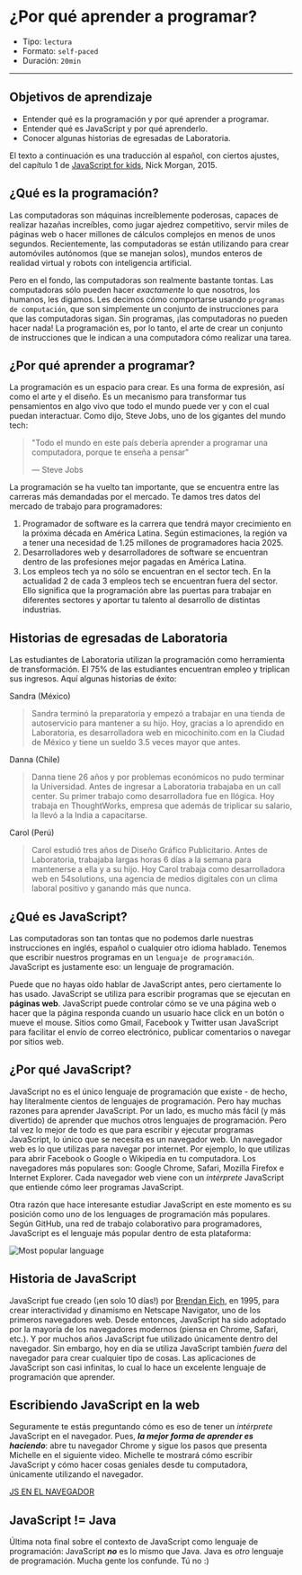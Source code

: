 # ¿Por qué aprender a programar?

- Tipo: `lectura`
- Formato: `self-paced`
- Duración: `20min`

***

## Objetivos de aprendizaje

- Entender qué es la programación y por qué aprender a programar.
- Entender qué es JavaScript y por qué aprenderlo.
- Conocer algunas historias de egresadas de Laboratoria.

El texto a continuación es una traducción al español, con ciertos ajustes, del
capítulo 1 de [JavaScript for kids](http://pepa.holla.cz/wp-content/uploads/2015/11/JavaScript-for-Kids.pdf),
Nick Morgan, 2015.

## ¿Qué es la programación?

Las computadoras son máquinas increíblemente poderosas, capaces de realizar
hazañas increíbles, como jugar ajedrez competitivo, servir miles de páginas web
o hacer millones de cálculos complejos en menos de unos segundos. Recientemente,
las computadoras se están utilizando para crear automóviles autónomos (que se
manejan solos), mundos enteros de realidad virtual y robots con inteligencia
artificial.

Pero en el fondo, las computadoras son realmente bastante tontas. Las
computadoras sólo pueden hacer _exactamente_ lo que nosotros, los humanos, les
digamos. Les decimos cómo comportarse usando `programas de computación`, que son
simplemente un conjunto de instrucciones para que las computadoras sigan. Sin
programas, ¡las computadoras no pueden hacer nada! La programación es, por lo
tanto, el arte de crear un conjunto de instrucciones que le indican a una
computadora cómo realizar una tarea.

## ¿Por qué aprender a programar?

La programación es un espacio para crear. Es una forma de expresión, así como el
arte y el diseño. Es un mecanismo para transformar tus pensamientos en algo vivo
que todo el mundo puede ver y con el cual puedan interactuar. Como dijo, Steve
Jobs, uno de los gigantes del mundo tech:

> "Todo el mundo en este país debería aprender a programar una computadora,
> porque te enseña a pensar"
>
> — Steve Jobs

La programación se ha vuelto tan importante, que se encuentra entre las carreras
más demandadas por el mercado. Te damos tres datos del mercado de trabajo para
programadores:

1. Programador de software es la carrera que tendrá mayor crecimiento en la
   próxima década en América Latina. Según estimaciones, la región va a tener
   una necesidad de 1.25 millones de programadores hacia 2025.
2. Desarrolladores web y desarrolladores de software se encuentran dentro de las
   profesiones mejor pagadas en América Latina.
3. Los empleos tech ya no sólo se encuentran en el sector tech. En la actualidad
   2 de cada 3 empleos tech se encuentran fuera del sector. Ello significa que
   la programación abre las puertas para trabajar en diferentes sectores y
   aportar tu talento al desarrollo de distintas industrias.

## Historias de egresadas de Laboratoria

Las estudiantes de Laboratoria utilizan la programación como herramienta de
transformación. El 75% de las estudiantes encuentran empleo y triplican sus
ingresos. Aquí algunas historias de éxito:

Sandra (México)

> Sandra terminó la preparatoria y empezó a trabajar en una tienda de
> autoservicio para mantener a su hijo. Hoy, gracias a lo aprendido en
> Laboratoria, es desarrolladora web en micochinito.com en la Ciudad de México y
> tiene un sueldo 3.5 veces mayor que antes.

Danna (Chile)

> Danna tiene 26 años y por problemas económicos no pudo terminar la
> Universidad. Antes de ingresar a Laboratoria trabajaba en un call center. Su
> primer trabajo como desarrolladora fue en Ilógica. Hoy trabaja en
> ThoughtWorks, empresa que además de triplicar su salario, la llevó a la India
> a capacitarse.

Carol (Perú)

> Carol estudió tres años de Diseño Gráfico Publicitario. Antes de Laboratoria,
> trabajaba largas horas 6 días a la semana para mantenerse a ella y a su hijo.
> Hoy Carol trabaja como desarrolladora web en 54solutions, una agencia de
> medios digitales con un clima laboral positivo y ganando más que nunca.

## ¿Qué es JavaScript?

Las computadoras son tan tontas que no podemos darle nuestras instrucciones en
inglés, español o cualquier otro idioma hablado. Tenemos que escribir nuestros
programas en un `lenguaje de programación`. JavaScript es justamente eso: un
lenguaje de programación.

Puede que no hayas oído hablar de JavaScript antes, pero ciertamente lo has
usado. JavaScript se utiliza para escribir programas que se ejecutan en
**páginas web**. JavaScript puede controlar cómo se ve una página web o hacer
que la página responda cuando un usuario hace click en un botón o mueve el
mouse. Sitios como Gmail, Facebook y Twitter usan JavaScript para facilitar el
envío de correo electrónico, publicar comentarios o navegar por sitios web.

## ¿Por qué JavaScript?

JavaScript no es el único lenguaje de programación que existe - de hecho, hay
literalmente cientos de lenguajes de programación. Pero hay muchas razones para
aprender JavaScript. Por un lado, es mucho más fácil (y más divertido) de
aprender que muchos otros lenguajes de programación. Pero tal vez lo mejor de
todo es que para escribir y ejecutar programas JavaScript, lo único que se
necesita es un navegador web. Un navegador web es lo que utilizas para navegar
por internet. Por ejemplo, lo que utilizas para abrir Facebook o Google o
Wikipedia en tu computadora. Los navegadores más populares son: Google Chrome,
Safari, Mozilla Firefox e Internet Explorer. Cada navegador web viene con un
_intérprete_ JavaScript que entiende cómo leer programas JavaScript.

Otra razón que hace interesante estudiar JavaScript en este momento es su
posición como uno de los lenguages de programación más populares. Según GitHub,
una red de trabajo colaborativo para programadores, JavaScript es el lenguaje
más popular dentro de esta plataforma:

![Most popular language](https://adtmag.com/articles/2015/08/20/~/media/ECG/adtmag/Images/2015/08/github_languages.jpg)

## Historia de JavaScript

JavaScript fue creado (¡en solo 10 días!) por [Brendan Eich](https://en.wikipedia.org/wiki/Brendan_Eich),
en 1995, para crear interactividad y dinamismo en Netscape Navigator, uno de los
primeros navegadores web. Desde entonces, JavaScript ha sido adoptado por la
mayoría de los navegadores modernos (piensa en Chrome, Safari, etc.). Y por
muchos años JavaScript fue utilizado únicamente dentro del navegador. Sin
embargo, hoy en día se utiliza JavaScript también _fuera_ del navegador para
crear cualquier tipo de cosas. Las aplicaciones de JavaScript son casi
infinitas, lo cual lo hace un excelente lenguaje de programación que aprender.

## Escribiendo JavaScript en la web

Seguramente te estás preguntando cómo es eso de tener un _intérprete_ JavaScript
en el navegador. Pues, _**la mejor forma de aprender es haciendo**_: abre tu
navegador Chrome y sigue los pasos que presenta Michelle en el siguiente video.
Michelle te mostrará cómo escribir JavaScript y cómo hacer cosas geniales desde
tu computadora, únicamente utilizando el navegador.

[JS EN EL NAVEGADOR](http://www.youtube.com/watch?v=_guTQcHaUQo)

## JavaScript != Java

Última nota final sobre el contexto de JavaScript como lenguaje de programación:
JavaScript _**no**_ es lo mismo que Java. Java es _otro_ lenguaje de
programación. Mucha gente los confunde. Tú no :)
